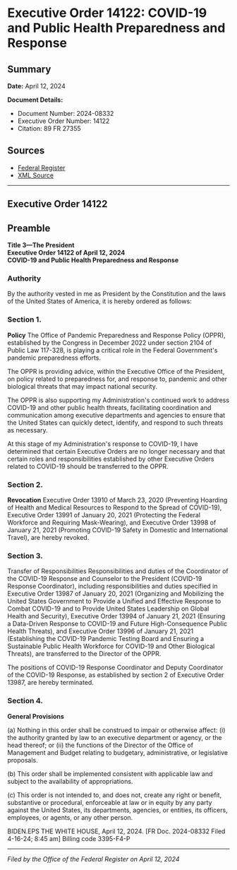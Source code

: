# Executive Order 14122: COVID-19 and Public Health Preparedness and Response

## Summary

**Date:** April 12, 2024

**Document Details:**
- Document Number: 2024-08332
- Executive Order Number: 14122
- Citation: 89 FR 27355

## Sources
- [Federal Register](https://www.federalregister.gov/documents/2024/04/17/2024-08332/covid-19-and-public-health-preparedness-and-response)
- [XML Source](https://www.federalregister.gov/documents/full_text/xml/2024/04/17/2024-08332.xml)

---

## Executive Order 14122

## Preamble

**Title 3—The President**  
**Executive Order 14122 of April 12, 2024**  
**COVID-19 and Public Health Preparedness and Response**

### Authority

By the authority vested in me as President by the Constitution and the laws of the United States of America, it is hereby ordered as follows:
### Section 1.

**Policy**
 The Office of Pandemic Preparedness and Response Policy (OPPR), established by the Congress in December 2022 under section 2104 of Public Law 117-328, is playing a critical role in the Federal Government's pandemic preparedness efforts.

The OPPR is providing advice, within the Executive Office of the President, on policy related to preparedness for, and response to, pandemic and other biological threats that may impact national security.

The OPPR is also supporting my Administration's continued work to address COVID-19 and other public health threats, facilitating coordination and communication among executive departments and agencies to ensure that the United States can quickly detect, identify, and respond to such threats as necessary.

At this stage of my Administration's response to COVID-19, I have determined that certain Executive Orders are no longer necessary and that certain roles and responsibilities established by other Executive Orders related to COVID-19 should be transferred to the OPPR. 
### Section 2.

**Revocation**
 Executive Order 13910 of March 23, 2020 (Preventing Hoarding of Health and Medical Resources to Respond to the Spread of COVID-19), Executive Order 13991 of January 20, 2021 (Protecting the Federal Workforce and Requiring Mask-Wearing), and Executive Order 13998 of January 21, 2021 (Promoting COVID-19 Safety in Domestic and International Travel), are hereby revoked.
### Section 3.

Transfer of Responsibilities Responsibilities and duties of the Coordinator of the COVID-19 Response and Counselor to the President (COVID-19 Response Coordinator), including responsibilities and duties specified in Executive Order 13987 of January 20, 2021 (Organizing and Mobilizing the United States Government to Provide a Unified and Effective Response to Combat COVID-19 and to Provide United States Leadership on Global Health and Security), Executive Order 13994 of January 21, 2021 (Ensuring a Data-Driven Response to COVID-19 and Future High-Consequence Public Health Threats), and Executive Order 13996 of January 21, 2021 (Establishing the COVID-19 Pandemic Testing Board and Ensuring a Sustainable Public Health Workforce for COVID-19 and Other Biological Threats), are transferred to the Director of the OPPR.

The positions of COVID-19 Response Coordinator and Deputy Coordinator of the COVID-19 Response, as established by section 2 of Executive Order 13987, are hereby terminated.
### Section 4.

**General Provisions**

(a) Nothing in this order shall be construed to impair or otherwise affect:
    (i) the authority granted by law to an executive department or agency, or the head thereof; or
    (ii) the functions of the Director of the Office of Management and Budget relating to budgetary, administrative, or legislative proposals.

(b) This order shall be implemented consistent with applicable law and subject to the availability of appropriations.

(c) This order is not intended to, and does not, create any right or benefit, substantive or procedural, enforceable at law or in equity by any party against the United States, its departments, agencies, or entities, its officers, employees, or agents, or any other person.

BIDEN.EPS
THE WHITE HOUSE,
April 12, 2024.
[FR Doc. 2024-08332
Filed 4-16-24; 8:45 am] 
Billing code 3395-F4-P

---

*Filed by the Office of the Federal Register on April 12, 2024*
